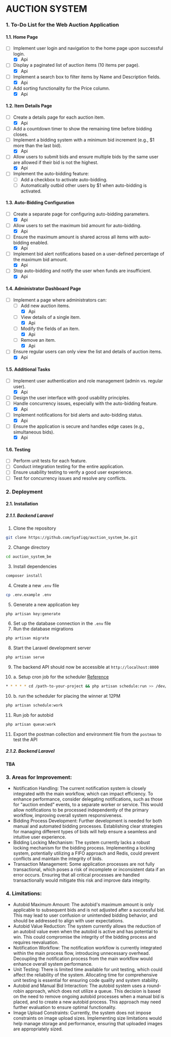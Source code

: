 # AUCTION SYSTEM

### 1. To-Do List for the Web Auction Application

#### 1.1. Home Page

- [ ] Implement user login and navigation to the home page upon successful login.
    - [X] Api
- [ ] Display a paginated list of auction items (10 items per page).
    - [X] Api
- [ ] Implement a search box to filter items by Name and Description fields.
    - [X] Api
- [ ] Add sorting functionality for the Price column.
    - [X] Api

#### 1.2. Item Details Page

- [ ] Create a details page for each auction item.
    - [X] Api
- [ ] Add a countdown timer to show the remaining time before bidding closes.
- [ ] Implement a bidding system with a minimum bid increment (e.g., $1 more than the last bid).
    - [X] Api
- [ ] Allow users to submit bids and ensure multiple bids by the same user are allowed if their bid is not the highest.
    - [X] Api
- [ ] Implement the auto-bidding feature:
    - [ ] Add a checkbox to activate auto-bidding.
    - [ ] Automatically outbid other users by $1 when auto-bidding is activated.

#### 1.3. Auto-Bidding Configuration

- [ ] Create a separate page for configuring auto-bidding parameters.
    - [X] Api
- [ ] Allow users to set the maximum bid amount for auto-bidding.
    - [X] Api
- [ ] Ensure the maximum amount is shared across all items with auto-bidding enabled.
    - [X] Api
- [ ] Implement bid alert notifications based on a user-defined percentage of the maximum bid amount.
    - [X] Api
- [ ] Stop auto-bidding and notify the user when funds are insufficient.
    - [X] Api

#### 1.4. Administrator Dashboard Page

- [ ] Implement a page where administrators can:
    - [ ] Add new auction items.
        - [X] Api
    - [ ] View details of a single item.
        - [X] Api
    - [ ] Modify the fields of an item.
        - [X] Api
    - [ ] Remove an item.
        - [X] Api
- [ ] Ensure regular users can only view the list and details of auction items.
    - [X] Api

#### 1.5. Additional Tasks

- [ ] Implement user authentication and role management (admin vs. regular user).
    - [X] Api
- [ ] Design the user interface with good usability principles.
- [ ] Handle concurrency issues, especially with the auto-bidding feature.
    - [X] Api
- [ ] Implement notifications for bid alerts and auto-bidding status.
    - [X] Api
- [ ] Ensure the application is secure and handles edge cases (e.g., simultaneous bids).
    - [X] Api

#### 1.6. Testing

- [ ] Perform unit tests for each feature.
- [ ] Conduct integration testing for the entire application.
- [ ] Ensure usability testing to verify a good user experience.
- [ ] Test for concurrency issues and resolve any conflicts.

### 2. Deployment

#### 2.1. Installation

##### 2.1.1. Backend Laravel

1. Clone the repository

```bash
git clone https://github.com/Syafiqq/auction_system_be.git
```

2. Change directory

```bash
cd auction_system_be
```

3. Install dependencies

```bash
composer install
```

4. Create a new `.env` file

```bash
cp .env.example .env
```

5. Generate a new application key

```bash
php artisan key:generate
```

6. Set up the database connection in the `.env` file
7. Run the database migrations

```bash
php artisan migrate
```

8. Start the Laravel development server

```bash
php artisan serve
```

9. The backend API should now be accessible at `http://localhost:8000`

10. a. Setup cron job for the scheduler [Reference](https://laravel.com/docs/11.x/scheduling#running-the-scheduler)

```bash
* * * * * cd /path-to-your-project && php artisan schedule:run >> /dev/null 2>&1
```

10. b. run the scheduler for placing the winner at 12PM

```bash
php artisan schedule:work
```

11. Run job for autobid

```bash
php artisan queue:work
```

11. Export the postman collection and environment file from the `postman` to test the API

##### 2.1.2. Backend Laravel

#### TBA

### 3. Areas for Improvement:

- Notification Handling: The current notification system is closely integrated with the main workflow, which can impact
  efficiency. To enhance performance, consider delegating notifications, such as those for "auction ended" events, to a
  separate worker or service. This would allow notifications to be processed independently of the primary workflow,
  improving overall system responsiveness.
- Bidding Process Development: Further development is needed for both manual and automated bidding processes.
  Establishing clear strategies for managing different types of bids will help ensure a seamless and intuitive user
  experience.
- Bidding Locking Mechanism: The system currently lacks a robust locking mechanism for the bidding process. Implementing
  a locking system, potentially utilizing a FIFO approach and Redis, could prevent conflicts and maintain the integrity
  of bids.
- Transaction Management: Some application processes are not fully transactional, which poses a risk of incomplete or
  inconsistent data if an error occurs. Ensuring that all critical processes are handled transactionally would mitigate
  this risk and improve data integrity.

### 4. Limitations:

- Autobid Maximum Amount: The autobid's maximum amount is only applicable to subsequent bids and is not adjusted after a
  successful bid. This may lead to user confusion or unintended bidding behavior, and should be addressed to align with
  user expectations.
- Autobid Value Reduction: The system currently allows the reduction of an autobid value even when the autobid is active
  and has potential to win. This could compromise the integrity of the bidding process and requires reevaluation.
- Notification Workflow: The notification workflow is currently integrated within the main process flow, introducing
  unnecessary overhead. Decoupling the notification process from the main workflow would enhance overall system
  performance.
- Unit Testing: There is limited time available for unit testing, which could affect the reliability of the system.
  Allocating time for comprehensive unit testing is essential for ensuring code quality and system stability.
- Autobid and Manual Bid Interaction: The autobid system uses a round-robin approach, which does not utilize a queue.
  This decision is based on the need to remove ongoing autobid processes when a manual bid is placed, and to create a
  new autobid process. This approach may need further evaluation to ensure optimal functionality.
- Image Upload Constraints: Currently, the system does not impose constraints on image upload sizes. Implementing size
  limitations would help manage storage and performance, ensuring that uploaded images are appropriately sized.
